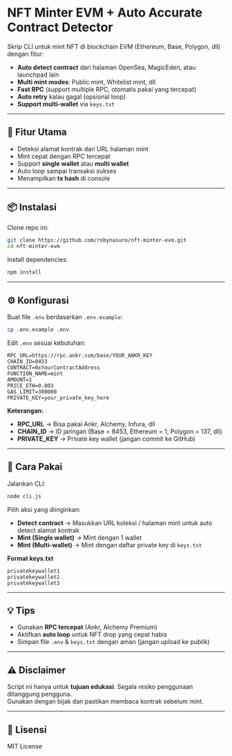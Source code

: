 # NFT Minter EVM + Auto Accurate Contract Detector

Skrip CLI untuk mint NFT di blockchain EVM (Ethereum, Base, Polygon, dll) dengan fitur:
- **Auto detect contract** dari halaman OpenSea, MagicEden, atau launchpad lain
- **Multi mint modes**: Public mint, Whitelist mint, dll
- **Fast RPC** (support multiple RPC, otomatis pakai yang tercepat)
- **Auto retry** kalau gagal (opsional loop)
- **Support multi-wallet** via `keys.txt`

---

## 🚀 Fitur Utama
- Deteksi alamat kontrak dari URL halaman mint
- Mint cepat dengan RPC tercepat
- Support **single wallet** atau **multi wallet**
- Auto loop sampai transaksi sukses
- Menampilkan **tx hash** di console

---

## 📦 Instalasi

Clone repo ini:
```bash
git clone https://github.com/robynasuro/nft-minter-evm.git
cd nft-minter-evm
```

Install dependencies:
```bash
npm install
```

---

## ⚙️ Konfigurasi
Buat file `.env` berdasarkan `.env.example`:
```bash
cp .env.example .env
```

Edit `.env` sesuai kebutuhan:
```env
RPC_URL=https://rpc.ankr.com/base/YOUR_ANKR_KEY
CHAIN_ID=8453
CONTRACT=0xYourContractAddress
FUNCTION_NAME=mint
AMOUNT=1
PRICE_ETH=0.003
GAS_LIMIT=300000
PRIVATE_KEY=your_private_key_here
```

**Keterangan:**
- **RPC_URL** → Bisa pakai Ankr, Alchemy, Infura, dll  
- **CHAIN_ID** → ID jaringan (Base = 8453, Ethereum = 1, Polygon = 137, dll)  
- **PRIVATE_KEY** → Private key wallet (jangan commit ke GitHub)  

---

## 📜 Cara Pakai

Jalankan CLI:
```bash
node cli.js
```

Pilih aksi yang diinginkan:
- **Detect contract** → Masukkan URL koleksi / halaman mint untuk auto detect alamat kontrak
- **Mint (Single wallet)** → Mint dengan 1 wallet
- **Mint (Multi-wallet)** → Mint dengan daftar private key di `keys.txt`

**Format keys.txt**
```
privatekeywallet1
privatekeywallet2
privatekeywallet3
```

---

## 💡 Tips
- Gunakan **RPC tercepat** (Ankr, Alchemy Premium)
- Aktifkan **auto loop** untuk NFT drop yang cepat habis
- Simpan file `.env` & `keys.txt` dengan aman (jangan upload ke publik)

---

## ⚠️ Disclaimer
Script ini hanya untuk **tujuan edukasi**. Segala resiko penggunaan ditanggung pengguna.  
Gunakan dengan bijak dan pastikan membaca kontrak sebelum mint.

---

## 📄 Lisensi
MIT License
